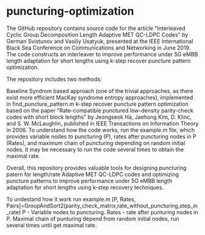# puncturing-optimization
The GitHub repository contains source code for the article "Interleaved Cyclic Group Decomposition Length Adaptive MET QC-LDPC Codes" by German Svistunov and Vasiliy Usatyuk, presented at the IEEE International Black Sea Conference on Communications and Networking in June 2019. The code constructs an interleaver to improve performance under 5G eMBB length adaptation for short lengths using k-step recover puncture pattern optimization.

The repository includes two methods:

Baseline Syndrom based approach (one of the trivial approaches, as there exist more efficient MacKay syndrome entropy approaches), implemented in find_puncture_pattern.m
k-step recover puncture pattern optimization based on the paper "Rate-compatible punctured low-density parity-check codes with short block lengths" by Jeongseok Ha, Jaehong Kim, D. Klinc, and S. W. McLaughlin, published in IEEE Transactions on Information Theory in 2006.
To understand how the code works, run the example.m file, which provides variable nodes to puncturing (P), rates after puncturing nodes in P (Rates), and maximum chain of puncturing depending on random initial nodes. It may be necessary to run the code several times to obtain the maximal rate.

Overall, this repository provides valuable tools for designing puncturing patern for length/rate Adaptive MET QC-LDPC codes and optimizing puncture patterns to improve performance under 5G eMBB length adaptation for short lengths using k-step recovery techniques.



To undestand how it work run example.m
[P, Rates, Pairs]=GroupAndSort2(parity_check_matrix,rate_without_puncturing,step_in_rate)
P - Variable nodes to puncturing.
Rates - rate after punturing nodes in P.
Maximal chain of punturing depend from random initial nodes, run several times until get maximal rate.
